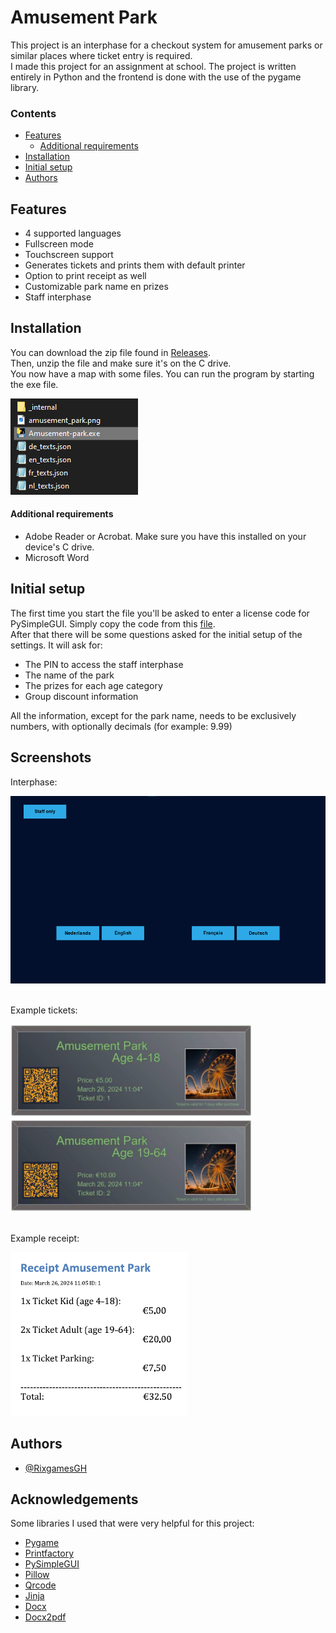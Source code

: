 
# Amusement Park

This project is an interphase for a checkout system for amusement parks or similar places where ticket entry is required. \
I made this project for an assignment at school. The project is written entirely in Python and the frontend is done with the use of the pygame library.

### Contents

- [Features](#features)
  - [Additional requirements](#additional-requirements)
- [Installation](#installation)
- [Initial setup](#initial-setup)
- [Authors](#authors)


## Features

- 4 supported languages
- Fullscreen mode
- Touchscreen support
- Generates tickets and prints them with default printer
- Option to print receipt as well
- Customizable park name en prizes
- Staff interphase


## Installation

You can download the zip file found in [Releases](https://github.com/RixgamesGH/Amusement-park/releases). \
Then, unzip the file and make sure it's on the C drive. \
You now have a map with some files. You can run the program by starting the exe file.

![File in question](docs/Installation.png)

#### Additional requirements
- Adobe Reader or Acrobat. Make sure you have this installed on your device's C drive.
- Microsoft Word


## Initial setup

The first time you start the file you'll be asked to enter a license code for PySimpleGUI. Simply copy the code from this [file](docs/PySimpleGUI-license).\
After that there will be some questions asked for the initial setup of the settings. It will ask for:
- The PIN to access the staff interphase
- The name of the park
- The prizes for each age category
- Group discount information

All the information, except for the park name,  needs to be exclusively numbers, with optionally decimals (for example: 9.99)

## Screenshots

Interphase:

<img src="docs/interphase_1.png" height="300">
<br><br>

Example tickets:

<img src="docs/example_tickets.png" height="300">
<br><br>

Example receipt:

<img src="docs/example_receipt.png">

## Authors

- [@RixgamesGH](https://github.com/RixgamesGH)

## Acknowledgements

Some libraries I used that were very helpful for this project:
- [Pygame](https://github.com/pygame/pygame)
- [Printfactory](https://pypi.org/project/printfactory/)
- [PySimpleGUI](https://pypi.org/project/PySimpleGUI/)
- [Pillow](https://github.com/python-pillow/Pillow)
- [Qrcode](https://github.com/lincolnloop/python-qrcode)
- [Jinja](https://github.com/pallets/jinja/)
- [Docx](https://github.com/python-openxml/python-docx)
- [Docx2pdf](https://github.com/AlJohri/docx2pdf)